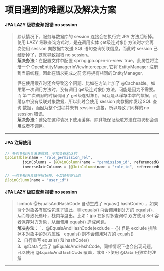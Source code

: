 # 项目遇到的难题以及解决方案

#### JPA LAZY 级联查询 报错 no session
>默认情况下，服务与数据库的 session 连接会在执行完 JPA 方法后断掉。使用 LAZY 级联查询方式时，是在调用实体 get级连对象() 方法时才会再
>次使用 session 向数据库发送 SQL 语句查询关联信息，而此时 session 已经断掉了，这就导致报错 no session。<br/>
>**解决办法**：在配置文件中配置 spring.jpa.open-in-view: true，此属性将注册一个 OpenEntityManagerInViewInterceptor, 它将
>EntityManager 注册到当前线程，因此在请求完成之前,您将拥有相同的EntityManager。
>
>但在使用缓存时还会导致这个问题，比如在方法上加了 @Cacheable。如果第一次调用方法时，没有调用 get级连对象() 方法，可能是因为不需要。而
>第二次调用的时候调用了 get级连对象()，因为是从缓存中拿的数据，而缓存中没有级联对象数据，所以此时会使用 session 向数据库发起 SQL 查询
>数据，而因为整个过程并未有 session 连接，所以导致了同样的 no session 错误。<br/>
>**解决办法**：避免在这种情况下使用缓存，除非能保证级联方法在每次都会调用或者不调用。
***

#### JPA 注解使用
```java
// 多对多指明关系表信息，不加会有默认的
@JoinTable(name = "role_permission_rel",
        joinColumns = {@JoinColumn(name = "permission_id", referencedColumnName = "id")},
        inverseJoinColumns = {@JoinColumn(name = "role_id", referencedColumnName = "id")})

// 一对多指明关联字段名称，不加会有默认的
@JoinColumn(name = "user_id")
```

#### JPA LAZY 级联查询 报错 no session
>lombok @EqualsAndHashCode 自动生成了 equas() hashCode() ，如果两个对象各有属性包含了彼此，则 equals() 内会调用到对方的
>equals()，从而导致死循环，栈内存溢出。比如：jpa 在多对多查询时 双方使用 Set 容器保存对方对象，从而调用 equals() 造成问题。<br/>
>**解决办法**：
>1、@EqualsAndHashCode(exclude = {}) 但是 exclude 排除掉本对象中的对方属性，equals() 则不会调用对方的 equals()<br/>
>2、自行重写 equals() 和 hashCode()<br/>
>3、@Data 包含了 @EqualsAndHashCode，同样情况下也会出现问题。可以使用 @EqualsAndHashCode 覆盖，或者 不使用 @Data 用独立的注解
***


